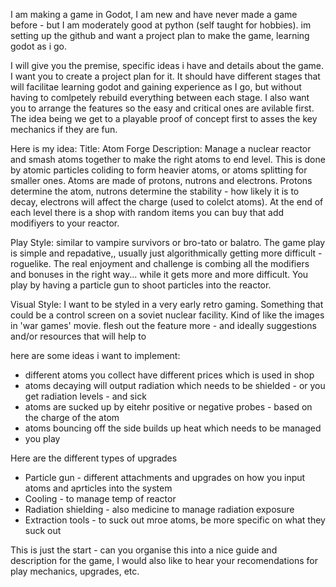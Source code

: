 I am making a game in Godot, I am new and have never made a game before - but I am moderately good at python (self taught for hobbies). im setting up the github and want a project plan to make the game,  learning godot as i go.

I will give you the premise, specific ideas i have and details about the game. I want you to create a project plan for it. It should have different stages that will facilitae learning godot and gaining experience as I go, but without having to comlpetely rebuild everything between each stage. I also want you to arrange the features so the easy and critical ones are avilable first. The idea being we get to a playable proof of concept first to asses the key mechanics if they are fun. 

Here is my idea:
Title: Atom Forge
Description: Manage a nuclear reactor and smash atoms together to make the right atoms to end level. This is done by atomic particles coliding to form heavier atoms, or atoms splitting for smaller ones. Atoms are made of protons, nutrons and electrons. Protons determine the atom, nutrons determine the stability - how likely it is to decay, electrons will affect the charge (used to colelct atoms).
At the end of each level there is a shop with random items you can buy that add modifiyers to your reactor.

Play Style: similar to vampire survivors or bro-tato or balatro. The game play is simple and repadative,, usually just algorithmically getting more difficult - roguelike. The real enjoyment and challenge is combing all the modifiers and bonuses in the right way... while it gets more and more difficult. You play by having a particle gun to shoot particles into the reactor.

Visual Style: I want to be styled in a very early retro gaming. Something that could be a control screen on a soviet nuclear facility. Kind of like the images in 'war games' movie.
 flesh out the feature more - and ideally suggestions and/or resources that will help to 

here are some ideas i want to implement:

 - different atoms you collect have different prices which is used in shop
 - atoms decaying will output radiation which needs to be shielded - or you get radiation levels - and sick
 - atoms are sucked up by eitehr positive or negative probes - based on the charge of the atom
 - atoms bouncing off the side builds up heat which needs to be managed
 - you play

Here are the different types of upgrades
 - Particle gun - different attachments and upgrades on how you input atoms and aprticles into the system
 - Cooling - to manage temp of reactor
 - Radiation shielding - also medicine to manage radiation exposure
 - Extraction tools - to suck out mroe atoms, be more specific on what they suck out

This is just the start - can you organise this into a nice guide and description for the game, I would also like to hear your recomendations for play mechanics, upgrades, etc.
